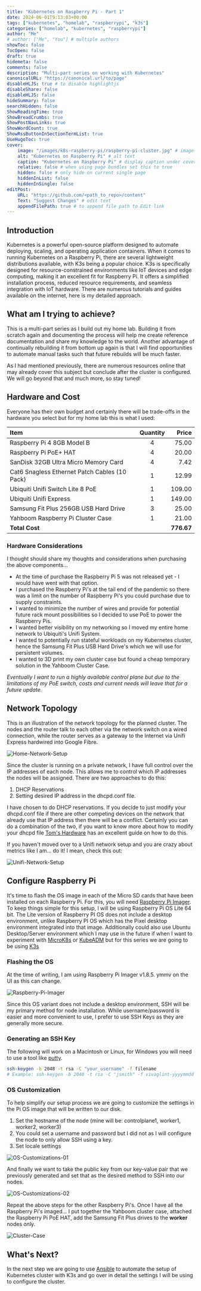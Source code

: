 ```yaml
---
title: "Kubernetes on Raspberry Pi - Part 1"
date: 2024-06-01T9:13:03+00:00
tags: ["kubernetes", "homelab", "raspberrypi", "k3s"]
categories: ["homelab", "kubernetes", "raspberrypi"]
author: "Me"
# author: ["Me", "You"] # multiple authors
showToc: false
TocOpen: false
draft: true
hidemeta: false
comments: false
description: "Multi-part series on working with Kubernetes"
canonicalURL: "https://canonical.url/to/page"
disableHLJS: true # to disable highlightjs
disableShare: false
disableHLJS: false
hideSummary: false
searchHidden: false
ShowReadingTime: true
ShowBreadCrumbs: true
ShowPostNavLinks: true
ShowWordCount: true
ShowRssButtonInSectionTermList: true
UseHugoToc: true
cover:
    image: "/images/k8s-raspberry-pi/raspberry-pi-cluster.jpg" # image path/url
    alt: "Kubernetes on Raspberry Pi" # alt text
    caption: "Kubernetes on Raspberry Pi" # display caption under cover
    relative: false # when using page bundles set this to true
    hidden: false # only hide on current single page
    hiddenInList: false
    hiddenInSingle: false
editPost:
    URL: "https://github.com/<path_to_repo>/content"
    Text: "Suggest Changes" # edit text
    appendFilePath: true # to append file path to Edit link
---
```


## Introduction 

Kubernetes is a powerful open-source platform designed to automate deploying, scaling, and operating application containers. When it comes to running Kubernetes on a Raspberry Pi, there are several lightweight distributions available, with K3s being a popular choice. K3s is specifically designed for resource-constrained environments like IoT devices and edge computing, making it an excellent fit for Raspberry Pi. It offers a simplified installation process, reduced resource requirements, and seamless integration with IoT hardware. There are numerous tutorials and guides available on the internet, here is my detailed approach.

## What am I trying to achieve?

This is a multi-part series as I build out my home lab. Building it from scratch again and documenting the process will help me create reference documentation and share my knowledge to the world. Another advantage of continually rebuilding it from bottom up again is that I will find opportunities to automate manual tasks such that future rebuilds will be much faster.

As I had mentioned previously, there are numerous resources online that may already cover this subject but conclude after the cluster is configured. We will go beyond that and much more, so stay tuned!

## Hardware and Cost

Everyone has their own budget and certainly there will be trade-offs in the hardware you select but for my home lab this is what I used:

| Item                                          | Quantity |      Price |
| :-------------------------------------------- | :------: | ---------: |
| Raspberry Pi 4 8GB Model B                    |    4     |      75.00 |
| Raspberry Pi PoE+ HAT                         |    4     |      20.00 |
| SanDisk 32GB Ultra Micro Memory Card          |    4     |       7.42 |
| Cat6 Snagless Ethernet Patch Cables (10 Pack) |    1     |      12.99 |
| Ubiquiti Unifi Switch Lite 8 PoE              |    1     |     109.00 |
| Ubiquiti Unifi Express                        |    1     |     149.00 |
| Samsung Fit Plus 256GB USB Hard Drive         |    3     |      25.00 |
| Yahboom Raspberry Pi Cluster Case             |    1     |      21.00 |
| **Total Cost**                                |          | **776.67** |

### Hardware Considerations

I thought should share my thoughts and considerations when purchasing the above components... 
- At the time of purchase the Raspberry Pi 5 was not released yet - I would have went with that option.
- I purchased the Raspberry Pi's at the tail end of the pandemic so there was a limit on the number of Raspberry Pi's you could purchase due to supply constraints.
- I wanted to minimize the number of wires and provide for potential future rack mount possibilities so I decided to use PoE to power the Raspberry Pis.
- I wanted better visibility on my networking so I moved my entire home network to Ubiquiti's Unifi System. 
- I wanted to potentially run stateful workloads on my Kubernetes cluster, hence the Samsung Fit Plus USB Hard Drive's which we will use for persistent volumes.
- I wanted to 3D print my own cluster case but found a cheap temporary solution in the Yahboom Cluster Case.

_Eventually I want to run a highly available control plane but due to the limitations of my PoE switch, costs and current needs will leave that for a future update._

## Network Topology

This is an illustration of the network topology for the planned cluster. The nodes and the router talk to each other via the network switch on a wired connection, while the router serves as a gateway to the Internet via Unifi Express hardwired into Google Fibre.

![Home-Network-Setup](/images/k8s-raspberry-pi/network-overview.png)

Since the cluster is running on a private network, I have full control over the IP addresses of each node. This allows me to control which IP addresses the nodes will be assigned. There are two approaches to do this: 
1. DHCP Reservations 
2. Setting desired IP address in the dhcpd.conf file.

I have chosen to do DHCP reservations. If you decide to just modify your dhcpd.conf file if there are other competing devices on the network that already use that IP address then there will be a conflict. Certainly you can do a combination of the two, if you want to know more about how to modify your dhcpd file [Tom's Hardware](https://www.tomshardware.com/how-to/static-ip-raspberry-pi) has an excellent guide on how to do this.

If you haven't moved over to a Unifi network setup and you are crazy about metrics like I am... do it! I mean, check this out:

![Unifi-Network-Setup](/images/k8s-raspberry-pi/unifi-network-overview.png)

## Configure Raspberry Pi

It's time to flash the OS image in each of the Micro SD cards that have been installed on each Raspberry Pi. For this, you will need [Raspberry Pi Imager](https://www.raspberrypi.com/software/operating-systems/). To keep things simple for this setup, I will be using Raspberry Pi OS Lite 64 bit. The Lite version of Raspberry PI OS does not include a desktop environment, unlike Raspberry PI OS which has the Pixel desktop environment integrated into that image. Additionally could also use Ubuntu Desktop/Server environment which I may use in the future if when I want to experiment with [MicroK8s](https://microk8s.io/) or [KubeADM](https://kubernetes.io/docs/reference/setup-tools/kubeadm/) but for this series we are going to be using [K3s](https://k3s.io/)

### Flashing the OS

At the time of writing, I am using Raspberry Pi Imager v1.8.5. ymmv on the UI as this can change.

![Raspberry-Pi-Imager](/images/k8s-raspberry-pi/raspberry-pi-imager.png)


Since this OS variant does not include a desktop environment, SSH will be my primary method for node installation. While username/password is easier and more convenient to use, I prefer to use SSH Keys as they are generally more secure. 

### Generating an SSH Key

The following will work on a Macintosh or Linux, for Windows you will need to use a tool like [putty](https://www.putty.org/).

```bash
ssh-keygen -b 2048 -t rsa -C "your_username" -f filename
# Example: ssh-keygen -b 2048 -t rsa -C "jsmith" -f vivaglint-yyyymmdd
```

### OS Customization

To help simplify our setup process we are going to customize the settings in the Pi OS image that will be written to our disk.

1. Set the hostname of the node (mine will be: controlplane1, worker1, worker2, worker3)
2. You could set a username and password but I did not as I will configure the node to only allow SSH using a key.
3. Set locale settings

![OS-Customizations-01](/images/k8s-raspberry-pi/os-customization-01.png)

And finally we want to take the public key from our key-value pair that we previously generated and set that as the desired method to SSH into our nodes.

![OS-Customizations-02](/images/k8s-raspberry-pi/os-customization-02.png)

Repeat the above steps for the other Raspberry Pi's. Once I have all the Raspberry Pi's imaged... I put together the Yahboom cluster case, attached the Raspberry Pi PoE HAT, add the Samsung Fit Plus drives to the **worker** nodes only. 

![Cluster-Case](/images/k8s-raspberry-pi/cluster-case.jpg)

## What's Next?

In the next step we are going to use [Ansible]() to automate the setup of Kubernetes cluster with K3s and go over in detail the settings I will be using to configure the cluster. 

